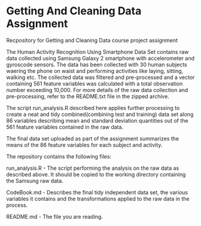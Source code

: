Getting And Cleaning Data Assignment
====================================

Recpository for Getting and Cleaning Data course project assignment

The Human Activity Recognition Using Smartphone Data Set contains raw data collected using Samsung Galaxy 2 smartphone with accelerometer and gyroscode sensors. The data has been collected with 30 human subjects waering the phone on waist and performing activities like laying, sitting, walking etc. The collected data was filtered and pre-processed and a vector containing 561 feature variables was calculated with a total observation number exceeding 10,000. For more details of the raw data collection and pre-processing, refer to the README.txt file in the zipped archive.

The script run_analysis.R described here applies further processing to create a neat and tidy combined(combining test and training) data set along 86 variables describing mean and standard deviation quantities out of the 561 feature variables contained in the raw data.

The final data set uploaded as part of the assignment summarizes the means of the 86 feature variables for each subject and activity.


The repository contains the following files:

run_analysis.R - The script performing the analysis on the raw data as described above. It should be copied to the working directory containing the Samsung raw data.

CodeBook.md - Describes the final tidy independent data set, the various variables it contains and the transformations applied to the raw data in the process.

README.md - The file you are reading.

